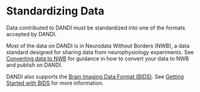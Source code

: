 # Standardizing Data

Data contributed to DANDI must be standardized into one of the formats accepted by DANDI.

Most of the data on DANDI is in Neurodata Without Borders (NWB), a data standard designed for sharing data from neurophysiology experiments.
See [Converting data to NWB](./nwb/index.md) for guidance in how to convert your data to NWB and publish on DANDI.

DANDI also supports the [Brain Imaging Data Format (BIDS)](https://bids.neuroimaging.io/). See [Getting Started with BIDS](https://bids.neuroimaging.io/getting_started/index.html) for more information.